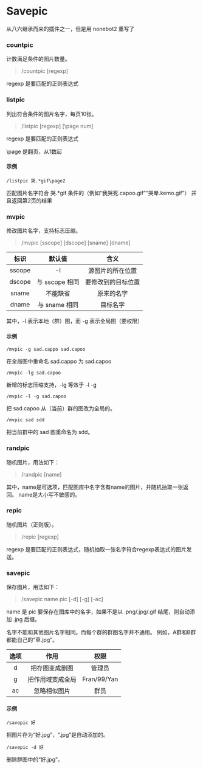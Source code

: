 # Savepic

从八六继承而来的插件之一，但是用 nonebot2 重写了

### countpic

计数满足条件的图片数量。

> /countpic [regexp]

regexp 是要匹配的正则表达式

### listpic

列出符合条件的图片名字，每页10张。

> /listpic [regexp] [\page num]

regexp 是要匹配的正则表达式

\page 是翻页，从1数起

#### 示例
```
/listpic 哭.*gif\page2
```

匹配图片名字符合 哭.*gif 条件的（例如“我哭死.capoo.gif”“哭晕.kemo.gif”）
并且返回第2页的结果


### mvpic

修改图片名字，支持标志压缩。

> /mvpic [sscope] [dscope] [sname] [dname]

| 标识 | 默认值 | 含义 |
| :-: | :-: | :-: |
| sscope | -l | 源图片的所在位置 |
| dscope | 与 sscope 相同 | 要修改到的目标位置 |
| sname | 不能缺省 | 原来的名字 |
| dname | 与 sname 相同 | 目标名字 |

其中，-l 表示本地（群）图，而 -g 表示全局图（要权限）

#### 示例
```
/mvpic -g sad.cappo sad.capoo
```

在全局图中重命名 sad.cappo 为 sad.capoo

```
/mvpic -lg sad.capoo
```

新增的标志压缩支持，-lg 等效于 -l -g

```
/mvpic -l -g sad.capoo
```
把 sad.capoo 从（当前）群的图改为全局的。

```
/mvpic sad sdd
```
把当前群中的 sad 图重命名为 sdd。


### randpic

随机图片，用法如下：

> /randpic [name]

其中，name是可选项，匹配图库中名字含有name的图片，并随机抽取一张返回。
name是大小写不敏感的。


### repic

随机图片（正则版）。

> /repic [regexp]

regexp 是要匹配的正则表达式，随机抽取一张名字符合regexp表达式的图片发送。


### savepic

保存图片，用法如下：

> /savepic name pic [-d] [-g] [-ac]

name 是 pic 要保存在图库中的名字，如果不是以 .png/.jpg/.gif 结尾，则自动添加 .jpg 后缀。

名字不能和其他图片名字相同。而每个群的群图名字并不通用。
例如，A群和B群都能自己的“草.jpg”。

| 选项 | 作用 | 权限 |
| :-: | :-: | :-: |
| d | 把存图变成删图 | 管理员 |
| g | 把作用域变成全局 | Fran/99/Yan |
| ac | 忽略相似图片 | 群员 |

#### 示例
```
/savepic 好
```
把图片存为“好.jpg”，“.jpg”是自动添加的。

```
/savepic -d 好
```
删除群图中的“好.jpg”。
